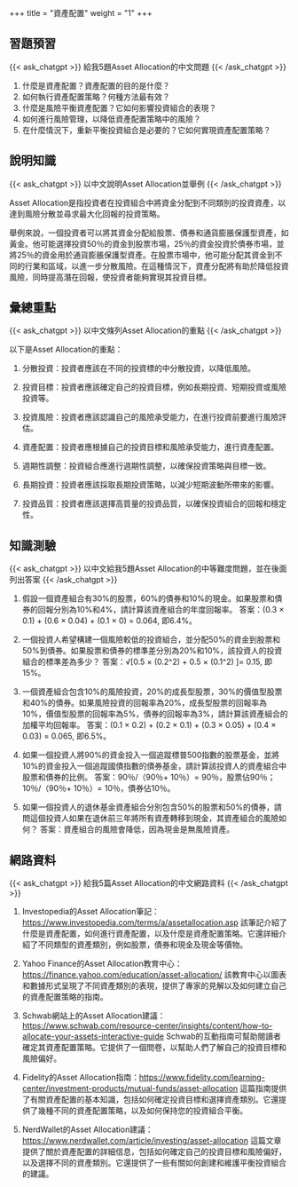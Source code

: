 +++
title = "資產配置"
weight = "1"
+++
## 習題預習
{{< ask_chatgpt >}}
給我5題Asset Allocation的中文問題
{{< /ask_chatgpt >}}



1. 什麼是資產配置？資產配置的目的是什麼？
2. 如何執行資產配置策略？何種方法最有效？
3. 什麼是風險平衡資產配置？它如何影響投資組合的表現？
4. 如何進行風險管理，以降低資產配置策略中的風險？
5. 在什麼情況下，重新平衡投資組合是必要的？它如何實現資產配置策略？   

## 說明知識
{{< ask_chatgpt >}}
以中文說明Asset Allocation並舉例
{{< /ask_chatgpt >}}



Asset Allocation是指投資者在投資組合中將資金分配到不同類別的投資資產，以達到風險分散並尋求最大化回報的投資策略。

舉例來說，一個投資者可以將其資金分配給股票、債券和通貨膨脹保護型資產，如黃金。他可能選擇投資50％的資金到股票市場，25％的資金投資於債券市場，並將25％的資金用於通貨膨脹保護型資產。在股票市場中，他可能分配其資金到不同的行業和區域，以進一步分散風險。在這種情況下，資產分配將有助於降低投資風險，同時提高潛在回報，使投資者能夠實現其投資目標。   

## 彙總重點
{{< ask_chatgpt >}}
以中文條列Asset Allocation的重點
{{< /ask_chatgpt >}}



以下是Asset Allocation的重點：

1. 分散投資：投資者應該在不同的投資標的中分散投資，以降低風險。

2. 投資目標：投資者應該確定自己的投資目標，例如長期投資、短期投資或風險投資等。

3. 投資風險：投資者應該認識自己的風險承受能力，在進行投資前要進行風險評估。

4. 資產配置：投資者應根據自己的投資目標和風險承受能力，進行資產配置。

5. 週期性調整：投資組合應進行週期性調整，以確保投資策略與目標一致。

6. 長期投資：投資者應該採取長期投資策略，以減少短期波動所帶來的影響。

7. 投資品質：投資者應該選擇高質量的投資品質，以確保投資組合的回報和穩定性。   

## 知識測驗
{{< ask_chatgpt >}}
以中文給我5題Asset Allocation的中等難度問題，並在後面列出答案
{{< /ask_chatgpt >}}



1. 假設一個資產組合有30%的股票，60%的債券和10%的現金。如果股票和債券的回報分別為10%和4%，請計算該資產組合的年度回報率。
答案：(0.3 × 0.1) + (0.6 × 0.04) + (0.1 × 0) = 0.064, 即6.4%。

2. 一個投資人希望構建一個風險較低的投資組合，並分配50%的資金到股票和50%到債券。如果股票和債券的標準差分別為20%和10%，該投資人的投資組合的標準差為多少？
答案：√[0.5 × (0.2^2) + 0.5 × (0.1^2) ]= 0.15, 即15%。

3. 一個資產組合包含10%的風險投資，20%的成長型股票，30%的價值型股票和40%的債券。如果風險投資的回報率為20%，成長型股票的回報率為10%，價值型股票的回報率為5%，債券的回報率為3%，請計算該資產組合的加權平均回報率。
答案：(0.1 × 0.2) + (0.2 × 0.1) + (0.3 × 0.05) + (0.4 × 0.03) = 0.065, 即6.5%。

4. 如果一個投資人將90%的資金投入一個追蹤標普500指數的股票基金，並將10%的資金投入一個追蹤國債指數的債券基金，請計算該投資人的資產組合中股票和債券的比例。
答案：90％/（90％+ 10％）= 90％，股票佔90％； 10％/（90％+ 10％）= 10％，債券佔10％。

5. 如果一個投資人的退休基金資產組合分別包含50%的股票和50%的債券，請問這個投資人如果在退休前三年將所有資產轉移到現金，其資產組合的風險如何？
答案：資產組合的風險會降低，因為現金是無風險資產。   

## 網路資料
{{< ask_chatgpt >}}
給我5篇Asset Allocation的中文網路資料
{{< /ask_chatgpt >}}



1. Investopedia的Asset Allocation筆記：https://www.investopedia.com/terms/a/assetallocation.asp
 該筆記介紹了什麼是資產配置，如何進行資產配置，以及什麼是資產配置策略。它還詳細介紹了不同類型的資產類別，例如股票，債券和現金及現金等價物。

2. Yahoo Finance的Asset Allocation教育中心：https://finance.yahoo.com/education/asset-allocation/
 該教育中心以圖表和數據形式呈現了不同資產類別的表現，提供了專家的見解以及如何建立自己的資產配置策略的指南。

3. Schwab網站上的Asset Allocation建議：https://www.schwab.com/resource-center/insights/content/how-to-allocate-your-assets-interactive-guide 
 Schwab的互動指南可幫助閱讀者確定其資產配置策略。它提供了一個問卷，以幫助人們了解自己的投資目標和風險偏好。

4. Fidelity的Asset Allocation指南：https://www.fidelity.com/learning-center/investment-products/mutual-funds/asset-allocation
 這篇指南提供了有關資產配置的基本知識，包括如何確定投資目標和選擇資產類別。它還提供了幾種不同的資產配置策略，以及如何保持您的投資組合平衡。

5. NerdWallet的Asset Allocation建議：https://www.nerdwallet.com/article/investing/asset-allocation
 這篇文章提供了關於資產配置的詳細信息，包括如何確定自己的投資目標和風險偏好，以及選擇不同的資產類別。它還提供了一些有關如何創建和維護平衡投資組合的建議。   

